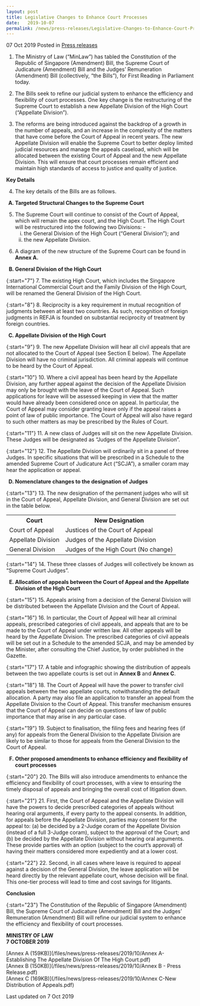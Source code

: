 ```yaml
---
layout: post
title: Legislative Changes to Enhance Court Processes
date:   2019-10-07
permalink: /news/press-releases/Legislative-Changes-to-Enhance-Court-Processes
---
```


07 Oct 2019 Posted in [Press releases](/news/press-releases)


1. The Ministry of Law (“MinLaw”) has tabled the Constitution of the Republic of Singapore (Amendment) Bill, the Supreme Court of Judicature (Amendment) Bill and the Judges’ Remuneration (Amendment) Bill (collectively, “the Bills”), for First Reading in Parliament today. 

2. The Bills seek to refine our judicial system to enhance the efficiency and flexibility of court processes. One key change is the restructuring of the Supreme Court to establish a new Appellate Division of the High Court (“Appellate Division”).

3. The reforms are being introduced against the backdrop of a growth in the number of appeals, and an increase in the complexity of the matters that have come before the Court of Appeal in recent years. The new Appellate Division will enable the Supreme Court to better deploy limited judicial resources and manage the appeals caseload, which will be allocated between the existing Court of Appeal and the new Appellate Division. This will ensure that court processes remain efficient and maintain high standards of access to justice and quality of justice. 

**Key Details**

<ol start="4">
<li>The key details of the Bills are as follows. </li>
</ol>

<ol style="list-style-type: upper-alpha; font-weight: bold">
<li>Targeted Structural Changes to the Supreme Court</li>
</ol>

<ol start="5">
<li>The Supreme Court will continue to consist of the Court of Appeal, which will remain the apex court, and the High Court. The High Court will be restructured into the following two Divisions: -

<ol style="list-style-type: lower-roman">
<li>the General Division of the High Court (“General Division”); and </li>
<li>the new Appellate Division. </li>
</ol>
</li>

</ol>

<ol start="6">
<li> A diagram of the new structure of the Supreme Court can be found in <strong>Annex A.</strong> </li>
</ol>

<ol start="2" style="list-style-type: upper-alpha; font-weight:bold">
<li>General Division of the High Court </li>
</ol>

{:start="7"} 
7. The existing High Court, which includes the Singapore International Commercial Court and the Family Division of the High Court, will be renamed the General Division of the High Court. 

{:start="8"} 
8. Reciprocity is a key requirement in mutual recognition of judgments between at least two countries. As such, recognition of foreign judgments in REFJA is founded on substantial reciprocity of treatment by foreign countries.

<ol start="3" style="list-style-type: upper-alpha; font-weight:bold">
<li>Appellate Division of the High Court </li>
</ol>

{:start="9"} 
9. The new Appellate Division will hear all civil appeals that are not allocated to the Court of Appeal (see Section E below). The Appellate Division will have no criminal jurisdiction. All criminal appeals will continue to be heard by the Court of Appeal. 

{:start="10"} 
10. Where a civil appeal has been heard by the Appellate Division, any further appeal against the decision of the Appellate Division may only be brought with the leave of the Court of Appeal. Such applications for leave will be assessed keeping in view that the matter would have already been considered once on appeal. In particular, the Court of Appeal may consider granting leave only if the appeal raises a point of law of public importance. The Court of Appeal will also have regard to such other matters as may be prescribed by the Rules of Court.

{:start="11"} 
11. A new class of Judges will sit on the new Appellate Division. These Judges will be designated as “Judges of the Appellate Division”.

{:start="12"} 
12. The Appellate Division will ordinarily sit in a panel of three Judges. In specific situations that will be prescribed in a Schedule to the amended Supreme Court of Judicature Act (“SCJA”), a smaller coram may hear the application or appeal. 

<ol start="4" style="list-style-type: upper-alpha; font-weight:bold">
<li>Nomenclature changes to the designation of Judges </li>
</ol>

{:start="13"} 
13. The new designation of the permanent judges who will sit in the Court of Appeal, Appellate Division, and General Division are set out in the table below. 

<table class="table-v">
<tr>
<th>Court</th>
<th>New Designation</th>
</tr>
<tr>
<td>Court of Appeal</td>
<td>Justices of the Court of Appeal</td>
</tr>
<tr>
<td>Appellate Division </td>
<td>Judges of the Appellate Division</td>
</tr>
<tr>
<td>General Division </td>
<td>Judges of the High Court
(No change)
</td>
</tr>
</table>

{:start="14"} 
14. These three classes of Judges will collectively be known as “Supreme Court Judges”.

<ol start="5" style="list-style-type: upper-alpha; font-weight:bold">
<li>Allocation of appeals between the Court of Appeal and the Appellate Division of the High Court </li>
</ol>

{:start="15"} 
15. Appeals arising from a decision of the General Division will be distributed between the Appellate Division and the Court of Appeal. 

{:start="16"} 
16. In particular, the Court of Appeal will hear all criminal appeals, prescribed categories of civil appeals, and appeals that are to be made to the Court of Appeal under written law. All other appeals will be heard by the Appellate Division. The prescribed categories of civil appeals will be set out in a Schedule to the amended SCJA, and may be amended by the Minister, after consulting the Chief Justice, by order published in the Gazette.

{:start="17"} 
17. A table and infographic showing the distribution of appeals between the two appellate courts is set out in **Annex B** and **Annex C**.

{:start="18"} 
18. The Court of Appeal will have the power to transfer civil appeals between the two appellate courts, notwithstanding the default allocation. A party may also file an application to transfer an appeal from the Appellate Division to the Court of Appeal. This transfer mechanism ensures that the Court of Appeal can decide on questions of law of public importance that may arise in any particular case.

{:start="19"} 
19. Subject to finalisation, the filing fees and hearing fees (if any) for appeals from the General Division to the Appellate Division are likely to be similar to those for appeals from the General Division to the Court of Appeal. 

<ol start="6" style="list-style-type: upper-alpha; font-weight:bold">
<li>Other proposed amendments to enhance efficiency and flexibility of court processes </li>
</ol>

{:start="20"} 
20. The Bills will also introduce amendments to enhance the efficiency and flexibility of court processes, with a view to ensuring the timely disposal of appeals and bringing the overall cost of litigation down. 

{:start="21"} 
21. First, the Court of Appeal and the Appellate Division will have the powers to decide prescribed categories of appeals without hearing oral arguments, if every party to the appeal consents. In addition, for appeals before the Appellate Division, parties may consent for the appeal to: (a) be decided by a 2-Judge coram of the Appellate Division (instead of a full 3-Judge coram), subject to the approval of the Court; and (b) be decided by the Appellate Division without hearing oral arguments. These provide parties with an option (subject to the court’s approval) of having their matters considered more expediently and at a lower cost.

{:start="22"} 
22. Second, in all cases where leave is required to appeal against a decision of the General Division, the leave application will be heard directly by the relevant appellate court, whose decision will be final. This one-tier process will lead to time and cost savings for litigants.

**Conclusion**

{:start="23"} 
The Constitution of the Republic of Singapore (Amendment) Bill, the Supreme Court of Judicature (Amendment) Bill and the Judges’ Remuneration (Amendment) Bill will refine our judicial system to enhance the efficiency and flexibility of court processes. 



**MINISTRY OF LAW**  
**7 OCTOBER 2019**


[Annex A (159KB)](/files/news/press-releases/2019/10/Annex A-Establishing The Appellate Division Of The High Court.pdf)   
[Annex B (150KB)](/files/news/press-releases/2019/10/Annex B - Press Release.pdf)   
[Annex C (169KB)](/files/news/press-releases/2019/10/Annex C-New Distribution of Appeals.pdf)    


<p class="right-side-updated">Last updated on 7 Oct 2019</p>
